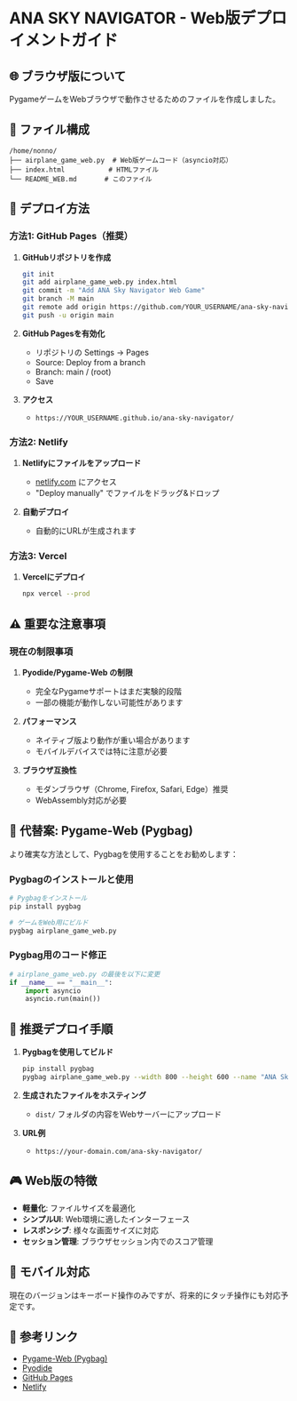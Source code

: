 # ANA SKY NAVIGATOR - Web版デプロイメントガイド

## 🌐 ブラウザ版について

PygameゲームをWebブラウザで動作させるためのファイルを作成しました。

## 📁 ファイル構成

```
/home/nonno/
├── airplane_game_web.py  # Web版ゲームコード（asyncio対応）
├── index.html           # HTMLファイル
└── README_WEB.md       # このファイル
```

## 🚀 デプロイ方法

### 方法1: GitHub Pages（推奨）

1. **GitHubリポジトリを作成**
   ```bash
   git init
   git add airplane_game_web.py index.html
   git commit -m "Add ANA Sky Navigator Web Game"
   git branch -M main
   git remote add origin https://github.com/YOUR_USERNAME/ana-sky-navigator.git
   git push -u origin main
   ```

2. **GitHub Pagesを有効化**
   - リポジトリの Settings → Pages
   - Source: Deploy from a branch
   - Branch: main / (root)
   - Save

3. **アクセス**
   - `https://YOUR_USERNAME.github.io/ana-sky-navigator/`

### 方法2: Netlify

1. **Netlifyにファイルをアップロード**
   - [netlify.com](https://netlify.com) にアクセス
   - "Deploy manually" でファイルをドラッグ&ドロップ

2. **自動デプロイ**
   - 自動的にURLが生成されます

### 方法3: Vercel

1. **Vercelにデプロイ**
   ```bash
   npx vercel --prod
   ```

## ⚠️ 重要な注意事項

### 現在の制限事項

1. **Pyodide/Pygame-Web の制限**
   - 完全なPygameサポートはまだ実験的段階
   - 一部の機能が動作しない可能性があります

2. **パフォーマンス**
   - ネイティブ版より動作が重い場合があります
   - モバイルデバイスでは特に注意が必要

3. **ブラウザ互換性**
   - モダンブラウザ（Chrome, Firefox, Safari, Edge）推奨
   - WebAssembly対応が必要

## 🔧 代替案: Pygame-Web (Pygbag)

より確実な方法として、Pygbagを使用することをお勧めします：

### Pygbagのインストールと使用

```bash
# Pygbagをインストール
pip install pygbag

# ゲームをWeb用にビルド
pygbag airplane_game_web.py
```

### Pygbag用のコード修正

```python
# airplane_game_web.py の最後を以下に変更
if __name__ == "__main__":
    import asyncio
    asyncio.run(main())
```

## 🌟 推奨デプロイ手順

1. **Pygbagを使用してビルド**
   ```bash
   pip install pygbag
   pygbag airplane_game_web.py --width 800 --height 600 --name "ANA Sky Navigator"
   ```

2. **生成されたファイルをホスティング**
   - `dist/` フォルダの内容をWebサーバーにアップロード

3. **URL例**
   - `https://your-domain.com/ana-sky-navigator/`

## 🎮 Web版の特徴

- **軽量化**: ファイルサイズを最適化
- **シンプルUI**: Web環境に適したインターフェース
- **レスポンシブ**: 様々な画面サイズに対応
- **セッション管理**: ブラウザセッション内でのスコア管理

## 📱 モバイル対応

現在のバージョンはキーボード操作のみですが、将来的にタッチ操作にも対応予定です。

## 🔗 参考リンク

- [Pygame-Web (Pygbag)](https://github.com/pygame-web/pygbag)
- [Pyodide](https://pyodide.org/)
- [GitHub Pages](https://pages.github.com/)
- [Netlify](https://netlify.com/)
